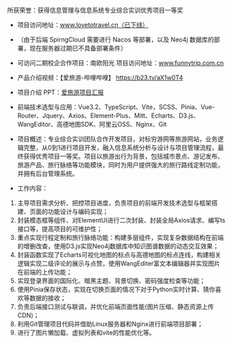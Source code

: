 所获荣誉：获得信息管理与信息系统专业综合实训优秀项目一等奖

- 项目访问地址：www.lovetotravel.cn（已下线）
- （由于后端 SpirngCloud 需要进行 Nacos 等部署，以及 Neo4j 数据库的部署，现在服务器过期已不具备部署条件）
- 可访问二期校企合作项目：南欧阳光 项目访问地址：www.funnytrip.com.cn
- 产品介绍视频：【爱旅游-哔哩哔哩】 https://b23.tv/aX1w0T4
- 项目介绍 PPT：[爱旅游项目汇报](https://github.com/forFishbonein/love-to-travel/raw/refs/heads/master/%E7%88%B1%E6%97%85%E6%B8%B8%E9%A1%B9%E7%9B%AE%E6%B1%87%E6%8A%A5.pptx)
- 前端技术选型与应用：Vue3.2、TypeScript、Vite，SCSS、Pinia、Vue-Router、Jquery、Axios、Element-Plus、Mitt、Echarts、D3.js、WangEditor、高德地图SDK、阿里云OSS、Nginx、Git
- 项目概述：专业综合实训团队合作开发项目，对标穷游网等旅游网站，业务逻辑完整，从0到1进行项目开发，融入信息系统分析与设计与项目管理流程，最终获得优秀项目一等奖。项目以旅游出行为背景，包括城市景点、游记发布、旅游产品、旅行脉络等功能模块，同时为用户提供强大的旅行路线定制功能，并拥有后台管理系统。

- 工作内容：

1. 主导项目需求分析、把控项目进度，负责项目的前端开发技术选型与框架搭建、页面的功能设计与编码实现；
2. 封装模态框等组件、对ElementUI进行二次封装、封装全局Axios请求、编写ts接口等，提高项目的可维护性；
3. 重点实现行程定制和旅行脉络功能：构建多层组件，实现复杂数据结构在前端的增删改查，使用D3.js实现Neo4j数据库中知识图谱数据的动态交互效果；
4. 封装函数实现了Echarts可视化地图的标点与高德地图的标点连线，构建相关逻辑实现二级评论的展示与点赞，使用WangEditer富文本编辑器并实现图片在前端的上传功能；
5. 实现登录界面的国际化、暗黑主题、背景切换、密码强度检查等功能；
6. 使用Pinia保存状态，实现在切换页面的情况下对于Python实时计算、猜你喜欢等数据的接收；
7. 负责后端接口测试与联调，并优化前端页面性能(图片压缩、静态资源上传CDN)；
8. 利用Git管理项目代码并借助Linux服务器和Nginx进行前端项目部署；
9. 进行了图片懒加载、虚拟列表和vite的性能优化等。
